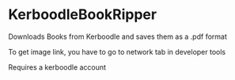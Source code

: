 # KerboodleBookRipper
Downloads Books from Kerboodle and saves them as a .pdf format


To get image link, you have to go to network tab in developer tools



Requires a kerboodle account
